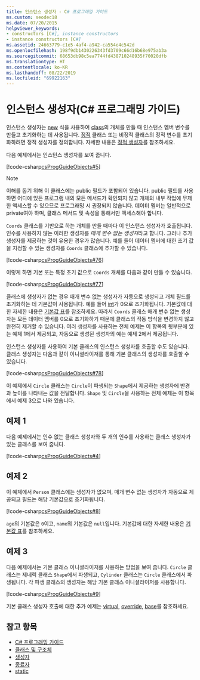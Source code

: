```yaml
---
title: 인스턴스 생성자 - C# 프로그래밍 가이드
ms.custom: seodec18
ms.date: 07/20/2015
helpviewer_keywords:
- constructors [C#], instance constructors
- instance constructors [C#]
ms.assetid: 24663779-c1e5-4af4-a942-ca554e4c542d
ms.openlocfilehash: 198f9db1430226343fd3709c66d16b68e975ab3a
ms.sourcegitcommit: 68653db98c5ea7744fd438710248935f70020dfb
ms.translationtype: HT
ms.contentlocale: ko-KR
ms.lasthandoff: 08/22/2019
ms.locfileid: "69922163"
---
```

# <a name="instance-constructors-c-programming-guide"></a>인스턴스 생성자(C# 프로그래밍 가이드)

인스턴스 생성자는 [new](../../language-reference/operators/new-operator.md) 식을 사용하여 [class](../../language-reference/keywords/class.md)의 개체를 만들 때 인스턴스 멤버 변수를 만들고 초기화하는 데 사용됩니다. [정적](../../language-reference/keywords/static.md) 클래스 또는 비정적 클래스의 정적 변수를 초기화하려면 정적 생성자를 정의합니다. 자세한 내용은 [정적 생성자](./static-constructors.md)를 참조하세요.  
  
 다음 예제에서는 인스턴스 생성자를 보여 줍니다.  
  
 [!code-csharp[csProgGuideObjects#5](~/samples/snippets/csharp/VS_Snippets_VBCSharp/csProgGuideObjects/CS/Objects.cs#5)]  
  
> [!NOTE]
> 이해를 돕기 위해 이 클래스에는 public 필드가 포함되어 있습니다. public 필드를 사용하면 어디에 있든 프로그램 내의 모든 메서드가 확인되지 않고 개체의 내부 작업에 무제한 액세스할 수 있으므로 프로그래밍 시 권장되지 않습니다. 데이터 멤버는 일반적으로 private여야 하며, 클래스 메서드 및 속성을 통해서만 액세스해야 합니다.  
  
 `Coords` 클래스를 기반으로 하는 개체를 만들 때마다 이 인스턴스 생성자가 호출됩니다. 인수를 사용하지 않는 이러한 생성자를 *매개 변수 없는 생성자*라고 합니다. 그러나 추가 생성자를 제공하는 것이 유용한 경우가 많습니다. 예를 들어 데이터 멤버에 대한 초기 값을 지정할 수 있는 생성자를 `Coords` 클래스에 추가할 수 있습니다.  
  
 [!code-csharp[csProgGuideObjects#76](~/samples/snippets/csharp/VS_Snippets_VBCSharp/csProgGuideObjects/CS/Objects.cs#76)]  
  
 이렇게 하면 기본 또는 특정 초기 값으로 `Coords` 개체를 다음과 같이 만들 수 있습니다.  
  
 [!code-csharp[csProgGuideObjects#77](~/samples/snippets/csharp/VS_Snippets_VBCSharp/csProgGuideObjects/CS/Objects.cs#77)]  
  
 클래스에 생성자가 없는 경우 매개 변수 없는 생성자가 자동으로 생성되고 개체 필드를 초기화하는 데 기본값이 사용됩니다. 예를 들어 [int](../../language-reference/builtin-types/integral-numeric-types.md)가 0으로 초기화됩니다. 기본값에 대한 자세한 내용은 [기본값 표](../../language-reference/keywords/default-values-table.md)를 참조하세요. 따라서 `Coords` 클래스 매개 변수 없는 생성자는 모든 데이터 멤버를 0으로 초기화하기 때문에 클래스의 작동 방식을 변경하지 않고 완전히 제거할 수 있습니다. 여러 생성자를 사용하는 전체 예제는 이 항목의 뒷부분에 있는 예제 1에서 제공되고, 자동으로 생성된 생성자의 예는 예제 2에서 제공됩니다.  
  
 인스턴스 생성자를 사용하여 기본 클래스의 인스턴스 생성자를 호출할 수도 있습니다. 클래스 생성자는 다음과 같이 이니셜라이저를 통해 기본 클래스의 생성자를 호출할 수 있습니다.  
  
 [!code-csharp[csProgGuideObjects#78](~/samples/snippets/csharp/VS_Snippets_VBCSharp/csProgGuideObjects/CS/Objects.cs#78)]  
  
 이 예제에서 `Circle` 클래스는 `Circle`이 파생되는 `Shape`에서 제공하는 생성자에 반경과 높이를 나타내는 값을 전달합니다. `Shape` 및 `Circle`을 사용하는 전체 예제는 이 항목에서 예제 3으로 나와 있습니다.  
  
## <a name="example-1"></a>예제 1  
 다음 예제에서는 인수 없는 클래스 생성자와 두 개의 인수를 사용하는 클래스 생성자가 있는 클래스를 보여 줍니다.  
  
 [!code-csharp[csProgGuideObjects#4](~/samples/snippets/csharp/VS_Snippets_VBCSharp/csProgGuideObjects/CS/Objects.cs#4)]  
  
## <a name="example-2"></a>예제 2  
 이 예제에서 `Person` 클래스에는 생성자가 없으며, 매개 변수 없는 생성자가 자동으로 제공되고 필드는 해당 기본값으로 초기화됩니다.  
  
 [!code-csharp[csProgGuideObjects#8](~/samples/snippets/csharp/VS_Snippets_VBCSharp/csProgGuideObjects/CS/Objects.cs#8)]  
  
 `age`의 기본값은 `0`이고, `name`의 기본값은 `null`입니다. 기본값에 대한 자세한 내용은 [기본값 표](../../language-reference/keywords/default-values-table.md)를 참조하세요.  
  
## <a name="example-3"></a>예제 3  
 다음 예제에서는 기본 클래스 이니셜라이저를 사용하는 방법을 보여 줍니다. `Circle` 클래스는 제네릭 클래스 `Shape`에서 파생되고, `Cylinder` 클래스는 `Circle` 클래스에서 파생됩니다. 각 파생 클래스의 생성자는 해당 기본 클래스 이니셜라이저를 사용합니다.  
  
 [!code-csharp[csProgGuideObjects#9](~/samples/snippets/csharp/VS_Snippets_VBCSharp/csProgGuideObjects/CS/Objects.cs#9)]  
  
 기본 클래스 생성자 호출에 대한 추가 예제는 [virtual](../../language-reference/keywords/virtual.md), [override](../../language-reference/keywords/override.md), [base](../../language-reference/keywords/base.md)를 참조하세요.  
  
## <a name="see-also"></a>참고 항목

- [C# 프로그래밍 가이드](../index.md)
- [클래스 및 구조체](./index.md)
- [생성자](./constructors.md)
- [종료자](./destructors.md)
- [static](../../language-reference/keywords/static.md)
